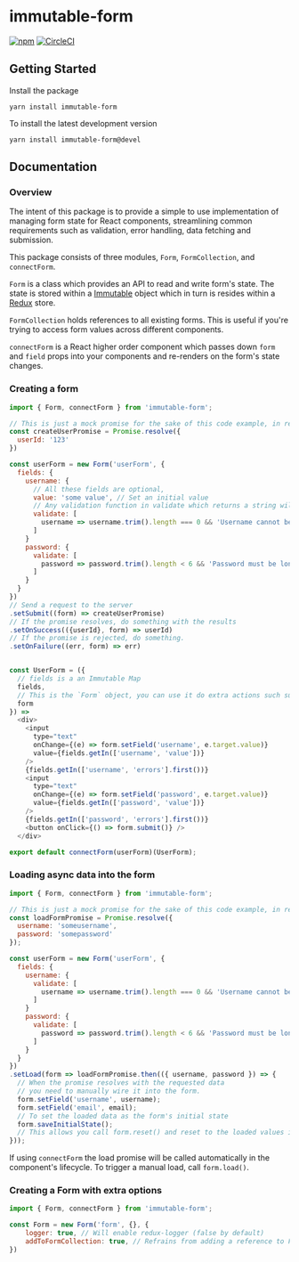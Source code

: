 # immutable-form

[![npm](https://img.shields.io/npm/v/immutable-form.svg?maxAge=2592000)](https://www.npmjs.com/package/immutable-form) [![CircleCI](https://circleci.com/gh/Intelight/immutable-form.svg?style=svg)](https://circleci.com/gh/Intelight/immutable-form)

## Getting Started

Install the package

```
yarn install immutable-form
```

To install the latest development version

```
yarn install immutable-form@devel
```

## Documentation

### Overview

The intent of this package is to provide a simple to use implementation of managing form state for React components, streamlining common requirements such as validation, error handling, data fetching and submission.

This package consists of three modules, `Form`, `FormCollection`, and `connectForm`.

`Form` is a class which provides an API to read and write form's state. The state is stored within a [Immutable](https://facebook.github.io/immutable-js/docs/) object which in turn is resides within a [Redux](https://github.com/reactjs/redux/) store.

`FormCollection` holds references to all existing forms. This is useful if you're trying to access form values across different components.

`connectForm` is a React higher order component which passes down `form` and `field` props into your components and re-renders on the form's state changes.

### Creating a form

```javascript
import { Form, connectForm } from 'immutable-form';

// This is just a mock promise for the sake of this code example, in reality this promise should originate from performing an async call to some api.
const createUserPromise = Promise.resolve({
  userId: '123'
})

const userForm = new Form('userForm', {
  fields: {
    username: {
      // All these fields are optional,
      value: 'some value', // Set an initial value
      // Any validation function in validate which returns a string will cause a validation error. Each validation function receives the field value and the form reference as parameters.
      validate: [
        username => username.trim().length === 0 && 'Username cannot be be empty',
      ]
    }
    password: {
      validate: [
        password => password.trim().length < 6 && 'Password must be longer than 6 characters'
      ]
    }
  }
})
// Send a request to the server
.setSubmit((form) => createUserPromise)
// If the promise resolves, do something with the results
.setOnSuccess(({userId}, form) => userId)
// If the promise is rejected, do something.
.setOnFailure((err, form) => err)


const UserForm = ({
  // fields is a an Immutable Map
  fields,
  // This is the `Form` object, you can use it do extra actions such submitting the form.
  form
}) =>
  <div>
    <input
      type="text"
      onChange={(e) => form.setField('username', e.target.value)}
      value={fields.getIn(['username', 'value'])}
    />
    {fields.getIn(['username', 'errors'].first())}
    <input
      type="text"
      onChange={(e) => form.setField('password', e.target.value)}
      value={fields.getIn(['password', 'value'])}
    />
    {fields.getIn(['password', 'errors'].first())}
    <button onClick={() => form.submit()} />
  </div>

export default connectForm(userForm)(UserForm);

```

### Loading async data into the form

```javascript
import { Form, connectForm } from 'immutable-form';

// This is just a mock promise for the sake of this code example, in reality this promise should originate from performing an async call to some api.
const loadFormPromise = Promise.resolve({
  username: 'someusername',
  password: 'somepassword'
});

const userForm = new Form('userForm', {
  fields: {
    username: {
      validate: [
        username => username.trim().length === 0 && 'Username cannot be be empty',
      ]
    }
    password: {
      validate: [
        password => password.trim().length < 6 && 'Password must be longer than 6 characters'
      ]
    }
  }
})
.setLoad(form => loadFormPromise.then(({ username, password }) => {
  // When the promise resolves with the requested data
  // you need to manually wire it into the form.
  form.setField('username', username);
  form.setField('email', email);
  // To set the loaded data as the form's initial state
  form.saveInitialState();
  // This allows you call form.reset() and reset to the loaded values instead of an empty form.
}));

```

If using `connectForm` the load promise will be called automatically in the component's lifecycle. To trigger a manual load, call `form.load()`.

### Creating a Form with extra options

```javascript
import { Form, connectForm } from 'immutable-form';

const Form = new Form('form', {}, {
    logger: true, // Will enable redux-logger (false by default)
    addToFormCollection: true, // Refrains from adding a reference to FormCollection, (true by default)
})
```
